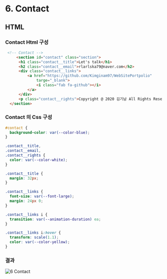 # 6. Contact

## HTML

### Contact Html 구성
```html
 <!-- Contact -->
     <section id="contact" class="section">
      <h1 class="contact__title">Let's talk</h1>
      <h2 class="contact__email">rlarlska79@naver.com</h2>
      <div class="contact__links">
          <a href="https://github.com/Kimginam97/WebSitePortpolio"
              targe="_blank">
              <i class="fab fa-github"></i>
          </a>
      </div>
      <p class="contact__rights">Copyright @ 2020 김기남 All Rights Reserved.</p>
  </section>
```

### Contact 의 Css 구성
```css
#contact {
  background-color: var(--color-blue);
}

.contact__title,
.contact__email,
.contact__rights {
  color: var(--color-white);
}

.contact__title {
  margin: 32px;
}

.contact__links {
  font-size: var(--font-large);
  margin: 24px 0;
}

.contact__links i {
  transition: var(--animation-duration) ea;
}

.contact__links i:hover {
  transform: scale(1.1);
  color: var(--color-yellow);
}
```


### 결과
![6 Contact](https://user-images.githubusercontent.com/65409092/94381354-1419c780-0174-11eb-8bfe-6ff7a73ebabe.png)
